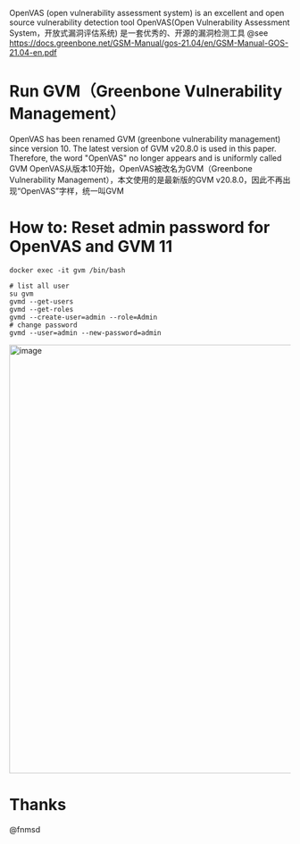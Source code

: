 OpenVAS (open vulnerability assessment system) is an excellent and open source vulnerability detection tool
OpenVAS(Open Vulnerability Assessment System，开放式漏洞评估系统) 是一套优秀的、开源的漏洞检测工具
@see https://docs.greenbone.net/GSM-Manual/gos-21.04/en/GSM-Manual-GOS-21.04-en.pdf
# Run GVM（Greenbone Vulnerability Management）
OpenVAS has been renamed GVM (greenbone vulnerability management) since version 10. The latest version of GVM v20.8.0 is used in this paper. Therefore, the word "OpenVAS" no longer appears and is uniformly called GVM
OpenVAS从版本10开始，OpenVAS被改名为GVM（Greenbone Vulnerability Management），本文使用的是最新版的GVM v20.8.0，因此不再出现“OpenVAS”字样，统一叫GVM

# How to: Reset admin password for OpenVAS and GVM 11
<!-- https://dannyda.com/2020/08/26/how-to-reset-admin-password-for-openvas-and-gvm-11/?__cf_chl_captcha_tk__=xDh71zIdy_tf.E397Lakc6hPQO26.Q.gnvtfv1eUomA-1636207846-0-gaNycGzNB6U
-->
```
docker exec -it gvm /bin/bash

# list all user
su gvm
gvmd --get-users
gvmd --get-roles
gvmd --create-user=admin --role=Admin
# change password
gvmd --user=admin --new-password=admin
```
<img width="768" alt="image" src="https://user-images.githubusercontent.com/18223385/140612985-6c643e31-3edf-4a2f-be7c-27b0c862493a.png">

# Thanks
@fnmsd
